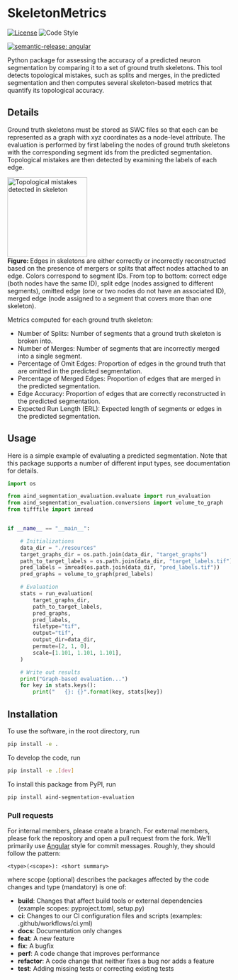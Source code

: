 # SkeletonMetrics

[![License](https://img.shields.io/badge/license-MIT-brightgreen)](LICENSE)
![Code Style](https://img.shields.io/badge/code%20style-black-black)

[![semantic-release: angular](https://img.shields.io/badge/semantic--release-angular-e10079?logo=semantic-release)](https://github.com/semantic-release/semantic-release)

Python package for assessing the accuracy of a predicted neuron segmentation by comparing it to a set of ground truth skeletons. This tool detects topological mistakes, such as splits and merges, in the predicted segmentation and then computes several skeleton-based metrics that quantify its topological accuracy.

## Details

Ground truth skeletons must be stored as SWC files so that each can be represented as a graph with xyz coordinates as a node-level attribute. The evaluation is performed by first labeling the nodes of ground truth skeletons with the corresponding segment ids from the predicted segmentation. Topological mistakes are then detected by examining the labels of each edge.

<p>
  <img src="imgs/topological_mistakes.png" width="180" alt="Topological mistakes detected in skeleton">
  <br>
  <b> Figure: </b>Edges in skeletons are either correctly or incorrectly reconstructed based on the presence of mergers or splits that affect nodes attached to an edge. Colors correspond to segment IDs. From top to bottom: correct edge (both nodes have the same ID), split edge (nodes assigned to different segments), omitted edge (one or two nodes do not have an associated ID), merged edge (node assigned to a segment that covers more than one skeleton).
</p>

Metrics computed for each ground truth skeleton:

- Number of Splits: Number of segments that a ground truth skeleton is broken into.
- Number of Merges: Number of segments that are incorrectly merged into a single segment.
- Percentage of Omit Edges: Proportion of edges in the ground truth that are omitted in the predicted segmentation.
- Percentage of Merged Edges: Proportion of edges that are merged in the predicted segmentation.
- Edge Accuracy: Proportion of edges that are correctly reconstructed in the predicted segmentation.
- Expected Run Length (ERL): Expected length of segments or edges in the predicted segmentation.

## Usage

Here is a simple example of evaluating a predicted segmentation. Note that this package supports a number of different input types, see documentation for details. 

```python
import os

from aind_segmentation_evaluation.evaluate import run_evaluation
from aind_segmentation_evaluation.conversions import volume_to_graph
from tifffile import imread


if __name__ == "__main__":

    # Initializations
    data_dir = "./resources"
    target_graphs_dir = os.path.join(data_dir, "target_graphs")
    path_to_target_labels = os.path.join(data_dir, "target_labels.tif")
    pred_labels = imread(os.path.join(data_dir, "pred_labels.tif"))
    pred_graphs = volume_to_graph(pred_labels)

    # Evaluation
    stats = run_evaluation(
        target_graphs_dir,
        path_to_target_labels,
        pred_graphs,
        pred_labels,
        filetype="tif",
        output="tif",
        output_dir=data_dir,
        permute=[2, 1, 0],
        scale=[1.101, 1.101, 1.101],
    )

    # Write out results
    print("Graph-based evaluation...")
    for key in stats.keys():
        print("   {}: {}".format(key, stats[key])

```

## Installation
To use the software, in the root directory, run
```bash
pip install -e .
```

To develop the code, run
```bash
pip install -e .[dev]
```

To install this package from PyPI, run
```bash
pip install aind-segmentation-evaluation
```

### Pull requests

For internal members, please create a branch. For external members, please fork the repository and open a pull request from the fork. We'll primarily use [Angular](https://github.com/angular/angular/blob/main/CONTRIBUTING.md#commit) style for commit messages. Roughly, they should follow the pattern:
```text
<type>(<scope>): <short summary>
```

where scope (optional) describes the packages affected by the code changes and type (mandatory) is one of:

- **build**: Changes that affect build tools or external dependencies (example scopes: pyproject.toml, setup.py)
- **ci**: Changes to our CI configuration files and scripts (examples: .github/workflows/ci.yml)
- **docs**: Documentation only changes
- **feat**: A new feature
- **fix**: A bugfix
- **perf**: A code change that improves performance
- **refactor**: A code change that neither fixes a bug nor adds a feature
- **test**: Adding missing tests or correcting existing tests
